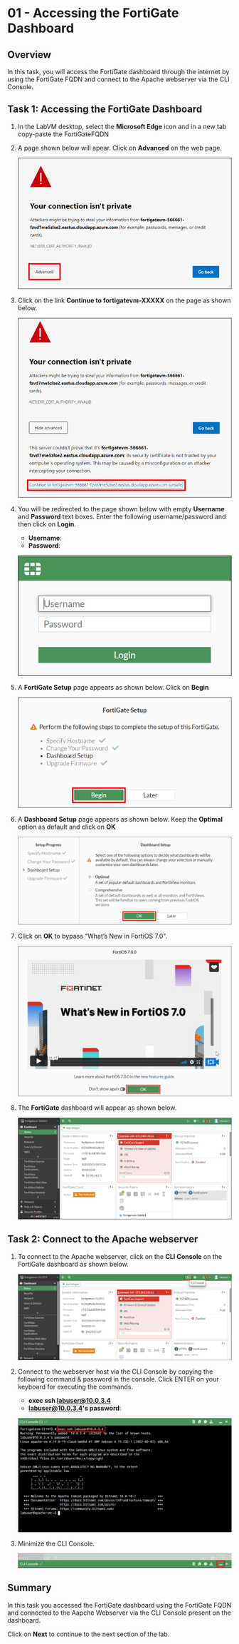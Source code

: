 # 01 - Accessing the FortiGate Dashboard 

## Overview 

In this task, you will access the FortiGate dashboard through the internet by using the FortiGate FQDN and connect to the Apache webserver via the CLI Console.

## Task 1: Accessing the FortiGate Dashboard 

1. In the LabVM desktop, select the **Microsoft Edge** icon and in a new tab copy-paste the FortiGateFQDN <inject key="FortiGateFQDN"></inject>
     
2. A page shown below will apear. Click on **Advanced** on the web page.

    ![](../images/image_701.png)
     
3. Click on the link **Continue to fortigatevm-XXXXX** on the page as shown below. 

    ![](../images/image_702.png)
     
4. You will be redirected to the page shown below with empty **Username** and **Password** text boxes. Enter the following username/password and then click on **Login**.
     
    * **Username**:  <inject key="AdminUsername"></inject>
    * **Password**:  <inject key="AdminPassword"></inject>

    ![](../images/image_703.png)
     
5. A **FortiGate Setup** page appears as shown below. Click on **Begin**

    ![](../images/image_705.png)
     
6. A **Dashboard Setup** page appears as shown below. Keep the **Optimal** option as default and click on **OK**

    ![](../images/image_706.png)
    
7. Click on **OK** to bypass “What’s New in FortiOS 7.0".

     ![](../images/image_709.png)

8. The **FortiGate** dashboard will appear as shown below.

    ![](../images/image_708.png)
     
## Task 2: Connect to the Apache webserver
     
1. To connect to the Apache webserver, click on the **CLI Console** on the FortiGate dashboard as shown below.
     
    ![](../images/image_400.png)
     
2. Connect to the webserver host via the CLI Console by copying the following command & password in the console. Click ENTER on your keyboard for executing the commands.
     
    * **exec ssh labuser@10.0.3.4**<copy>
    * **labuser@10.0.3.4's password**:  <inject key="AdminPassword"></inject>
     
    ![](../images/image_401.png)
     
3. Minimize the CLI Console.
 
    ![](../images/image_411.png)
    
## Summary

In this task you accessed the FortiGate dashboard using the FortiGate FQDN and connected to the Aapche Webserver via the CLI Console present on the dashboard.
     
Click on **Next** to continue to the next section of the lab.
     

